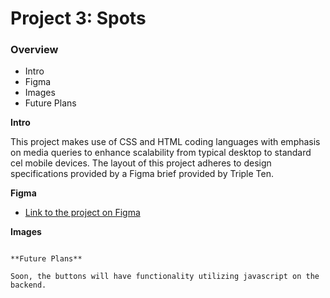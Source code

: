 # Project 3: Spots

### Overview

- Intro
- Figma
- Images
- Future Plans

**Intro**

This project makes use of CSS and HTML coding languages with emphasis on media queries to enhance scalability from typical desktop to standard cel mobile devices. The layout of this project adheres to design specifications provided by a Figma brief provided by Triple Ten.

**Figma**

- [Link to the project on Figma](https://www.figma.com/file/BBNm2bC3lj8QQMHlnqRsga/Sprint-3-Project-%E2%80%94-Spots?type=design&node-id=2%3A60&mode=design&t=afgNFybdorZO6cQo-1)

**Images**

```![Bessie Coleman](./images/avatar.png)

**Future Plans**

Soon, the buttons will have functionality utilizing javascript on the backend.
```
